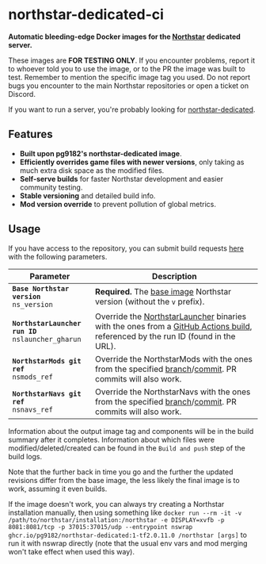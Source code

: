 # northstar-dedicated-ci

**Automatic bleeding-edge Docker images for the [Northstar](https://northstar.tf) dedicated server.**

These images are **FOR TESTING ONLY**. If you encounter problems, report it to whoever told you to use the image, or to the PR the image was built to test. Remember to mention the specific image tag you used. Do not report bugs you encounter to the main Northstar repositories or open a ticket on Discord.

If you want to run a server, you're probably looking for [northstar-dedicated](https://github.com/pg9182/northstar-dedicated).

## Features

- **Built upon pg9182's northstar-dedicated image**.
- **Efficiently overrides game files with newer versions**, only taking as much extra disk space as the modified files.
- **Self-serve builds** for faster Northstar development and easier community testing.
- **Stable versioning** and detailed build info.
- **Mod version override** to prevent pollution of global metrics.

## Usage

If you have access to the repository, you can submit build requests [here](https://github.com/pg9182/northstar-dedicated-ci/actions/workflows/build.yml) with the following parameters.

| Parameter | Description |
| --- | --- |
| **`Base Northstar version`** <br/> `ns_version` | **Required.** The [base image](https://github.com/pg9182/northstar-dedicated) Northstar version (without the `v` prefix). |
| **`NorthstarLauncher run ID`** <br/> `nslauncher_gharun` | Override the [NorthstarLauncher](https://github.com/R2Northstar/NorthstarLauncher) binaries with the ones from a [GitHub Actions build](https://github.com/R2Northstar/NorthstarLauncher/actions/workflows/ci.yml), referenced by the run ID (found in the URL). |
| **`NorthstarMods git ref`** <br/> `nsmods_ref` | Override the NorthstarMods with the ones from the specified [branch](https://github.com/R2Northstar/NorthstarMods/branches)/[commit](https://github.com/R2Northstar/NorthstarMods/commits). PR commits will also work. |
| **`NorthstarNavs git ref`** <br/> `nsnavs_ref` | Override the NorthstarNavs with the ones from the specified [branch](https://github.com/R2Northstar/NorthstarNavs/branches)/[commit](https://github.com/R2Northstar/NorthstarNavs/commits). PR commits will also work. |

Information about the output image tag and components will be in the build summary after it completes. Information about which files were modified/deleted/created can be found in the `Build and push` step of the build logs.

Note that the further back in time you go and the further the updated revisions differ from the base image, the less likely the final image is to work, assuming it even builds.

If the image doesn't work, you can always try creating a Northstar installation manually, then using something like `docker run --rm -it -v /path/to/northstar/installation:/northstar -e DISPLAY=xvfb -p 8081:8081/tcp -p 37015:37015/udp --entrypoint nswrap ghcr.io/pg9182/northstar-dedicated:1-tf2.0.11.0 /northstar [args]` to run it with nswrap directly (note that the usual env vars and mod merging won't take effect when used this way).

